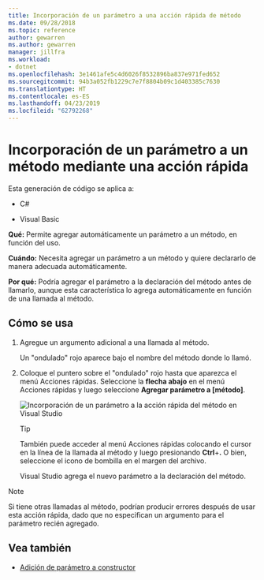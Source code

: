 ```yaml
---
title: Incorporación de un parámetro a una acción rápida de método
ms.date: 09/28/2018
ms.topic: reference
author: gewarren
ms.author: gewarren
manager: jillfra
ms.workload:
- dotnet
ms.openlocfilehash: 3e1461afe5c4d6026f8532896ba837e971fed652
ms.sourcegitcommit: 94b3a052fb1229c7e7f8804b09c1d403385c7630
ms.translationtype: HT
ms.contentlocale: es-ES
ms.lasthandoff: 04/23/2019
ms.locfileid: "62792268"
---
```

# <a name="add-a-parameter-to-a-method-using-a-quick-action"></a>Incorporación de un parámetro a un método mediante una acción rápida

Esta generación de código se aplica a:

- C#

- Visual Basic

**Qué:** Permite agregar automáticamente un parámetro a un método, en función del uso.

**Cuándo:** Necesita agregar un parámetro a un método y quiere declararlo de manera adecuada automáticamente.

**Por qué:** Podría agregar el parámetro a la declaración del método antes de llamarlo, aunque esta característica lo agrega automáticamente en función de una llamada al método.

## <a name="how-to-use-it"></a>Cómo se usa

1. Agregue un argumento adicional a una llamada al método.

   Un "ondulado" rojo aparece bajo el nombre del método donde lo llamó.

2. Coloque el puntero sobre el "ondulado" rojo hasta que aparezca el menú Acciones rápidas. Seleccione la **flecha abajo** en el menú Acciones rápidas y luego seleccione **Agregar parámetro a [método]**.

   ![Incorporación de un parámetro a la acción rápida del método en Visual Studio](media/add-parameter-to-method.png)

   > [!TIP]
   > También puede acceder al menú Acciones rápidas colocando el cursor en la línea de la llamada al método y luego presionando **Ctrl**+**.** O bien, seleccione el icono de bombilla en el margen del archivo.

   Visual Studio agrega el nuevo parámetro a la declaración del método.

> [!NOTE]
> Si tiene otras llamadas al método, podrían producir errores después de usar esta acción rápida, dado que no especifican un argumento para el parámetro recién agregado.

## <a name="see-also"></a>Vea también

- [Adición de parámetro a constructor](generate-constructor.md#addparameter)